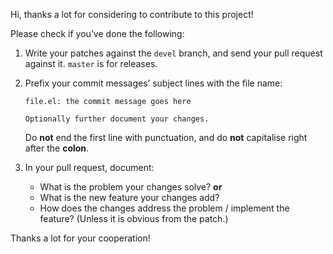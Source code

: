 Hi, thanks a lot for considering to contribute to this project!

Please check if you’ve done the following:

1. Write your patches against the `devel` branch, and send your pull
   request against it.  `master` is for releases.

2. Prefix your commit messages’ subject lines with the file name:

   ```
   file.el: the commit message goes here
   
   Optionally further document your changes.
   ```

   Do **not** end the first line with punctuation, and do **not**
   capitalise right after the **colon**.

3. In your pull request, document:
   - What is the problem your changes solve? **or**
   - What is the new feature your changes add?
   - How does the changes address the problem / implement the feature?
     (Unless it is obvious from the patch.)

Thanks a lot for your cooperation!
